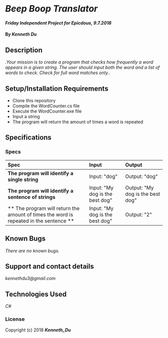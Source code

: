 # _Beep Boop Translator_

#### _Friday Independent Project for Epicdous, 9.7.2018_

#### By _**Kenneth Du**_

## Description

_.Your mission is to create a program that checks how frequently a word appears in a given string. The user should input both the word and a list of words to check. Check for full word matches only.._

## Setup/Installation Requirements

* Clone this repository
* Compile the WordCounter.cs file
* Execute the WordCounter.exe file
* Input a string
* The program will return the amount of times a word is repeated

## Specifications

### Specs
| Spec | Input | Output |
| :-------------     | :------------- | :------------- |
| **The program will identify a single string** | Input: "dog" | Output: "dog" |
| **The program will identify a sentence of strings** | Input: "My dog is the best dog" | Output: "My dog is the best dog"|
| ** The program will return the amount of times the word is repeated in the sentence ** | Input: "My dog is the best dog" | Output: "2" |

## Known Bugs

_There are no known bugs._

## Support and contact details

_kennethdu3@gmail.com_

## Technologies Used

_C#_

### License

Copyright (c) 2018 **_Kenneth_Du_**
